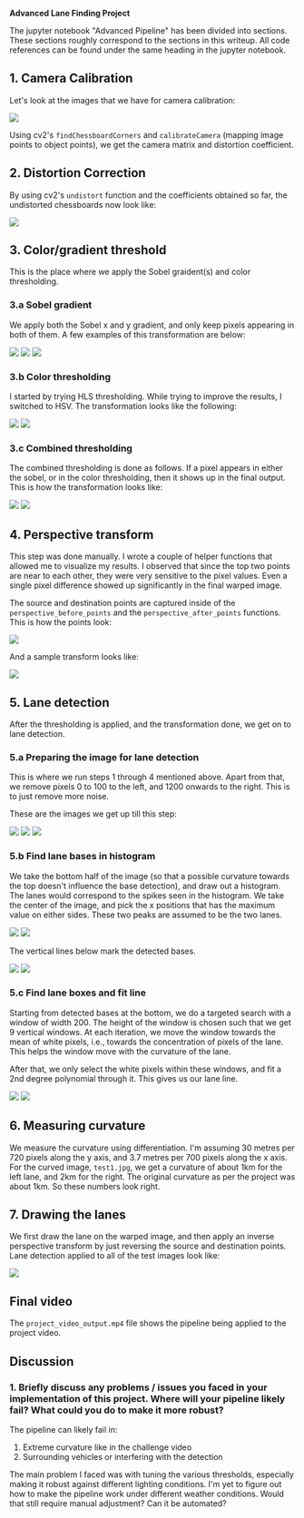 **Advanced Lane Finding Project**

The jupyter notebook "Advanced Pipeline" has been divided into sections. These sections roughly correspond to the sections in this writeup. All code references can be found under the same heading in the jupyter notebook.

## 1. Camera Calibration

Let's look at the images that we have for camera calibration:

![](output_images/distorted_images.jpg)

Using cv2's `findChessboardCorners` and `calibrateCamera` (mapping image points to object points), we get the camera matrix and distortion coefficient.

## 2. Distortion Correction

By using cv2's `undistort` function and the coefficients obtained so far, the undistorted chessboards now look like:

![](output_images/undistorted_images.jpg)

## 3. Color/gradient threshold

This is the place where we apply the Sobel graident(s) and color thresholding.

### 3.a Sobel gradient

We apply both the Sobel x and y gradient, and only keep pixels appearing in both of them. A few examples of this transformation are below:

![](output_images/sobel1.jpg)
![](output_images/sobel2.jpg)
![](output_images/sobel3.jpg)

### 3.b Color thresholding

I started by trying HLS thresholding. While trying to improve the results, I switched to HSV. The transformation looks like the following:

![](output_images/hsv1.jpg)
![](output_images/hsv2.jpg)

### 3.c Combined thresholding

The combined thresholding is done as follows. If a pixel appears in either the sobel, or in the color thresholding, then it shows up in the final output. This is how the transformation looks like:

![](output_images/combined1.jpg)
![](output_images/combined2.jpg)

## 4. Perspective transform

This step was done manually. I wrote a couple of helper functions that allowed me to visualize my results. I observed that since the top two points are near to each other, they were very sensitive to the pixel values. Even a single pixel difference showed up significantly in the final warped image.

The source and destination points are captured inside of the `perspective_before_points` and the `perspective_after_points` functions. This is how the points look:

![](output_images/perspective_points.jpg)

And a sample transform looks like:

![](output_images/perspective1.jpg)

## 5. Lane detection

After the thresholding is applied, and the transformation done, we get on to lane detection.

### 5.a Preparing the image for lane detection

This is where we run steps 1 through 4 mentioned above. Apart from that, we remove pixels 0 to 100 to the left, and 1200 onwards to the right. This is to just remove more noise.

These are the images we get up till this step:

![](output_images/pipeline_stage1a.jpg)
![](output_images/pipeline_stage1b.jpg)
![](output_images/pipeline_stage1c.jpg)

### 5.b Find lane bases in histogram

We take the bottom half of the image (so that a possible curvature towards the top doesn't influence the base detection), and draw out a histogram. The lanes would correspond to the spikes seen in the histogram. We take the center of the image, and pick the x positions that has the maximum value on either sides. These two peaks are assumed to be the two lanes.

![](output_images/straight_lines2_hist.jpg)
![](output_images/problematic2_hist.jpg)

The vertical lines below mark the detected bases.

![](output_images/straight_lines2_base.jpg)
![](output_images/problematic4_base.jpg)

### 5.c Find lane boxes and fit line

Starting from detected bases at the bottom, we do a targeted search with a window of width 200. The height of the window is chosen such that we get 9 vertical windows. At each iteration, we move the window towards the mean of white pixels, i.e., towards the concentration of pixels of the lane. This helps the window move with the curvature of the lane.

After that, we only select the white pixels within these windows, and fit a 2nd degree polynomial through it. This gives us our lane line.

![](output_images/straight_lines1_lane.jpg)
![](output_images/problematic3_lane.jpg)

## 6. Measuring curvature

We measure the curvature using differentiation. I'm assuming 30 metres per 720 pixels along the y axis, and 3.7 metres per 700 pixels along the x axis. For the curved image, `test1.jpg`, we get a curvature of about 1km for the left lane, and 2km for the right. The original curvature as per the project was about 1km. So these numbers look right.

## 7. Drawing the lanes

We first draw the lane on the warped image, and then apply an inverse perspective transform by just reversing the source and destination points. Lane detection applied to all of the test images look like:

![](output_images/test_output.jpg)

## Final video

The `project_video_output.mp4` file shows the pipeline being applied to the project video.

## Discussion

### 1. Briefly discuss any problems / issues you faced in your implementation of this project.  Where will your pipeline likely fail?  What could you do to make it more robust?

The pipeline can likely fail in:
1. Extreme curvature like in the challenge video
2. Surrounding vehicles or interfering with the detection

The main problem I faced was with tuning the various thresholds, especially making it robust against different lighting conditions. I'm yet to figure out how to make the pipeline work under different weather conditions. Would that still require manual adjustment? Can it be automated?
